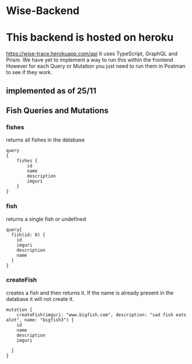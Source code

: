 # Wise-Backend #


# This backend is hosted on heroku #
https://wise-trace.herokuapp.com/api
It uses TypeScript, GraphQL and Prism.
We have yet to implement a way to run this within the frontend
However for each Query or Mutation you just need to run them in Postman to see if they work.

## implemented as of 25/11 ##
## Fish Queries and Mutations ##


### fishes ###

returns all fishes in the database
```
query
{
    fishes {
        id
        name
        description
        imguri
    }
}
```

### fish ###
returns a single fish or undefined
```
query{
  fish(id: 8) {
    id
    imguri
    description
    name
  }
}
```



### **createFish** ###
creates a fish and then returns it. If the name is already present in the database it will not create it.
```
mutation {
    createFish(imguri: "www.bigfish.com", description: "sad fish eats alot", name: "bigfish3") {
    id
    name
    description
    imguri
    
  }
}
```

